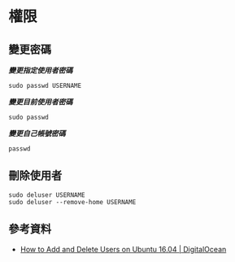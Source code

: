 # 權限


## 變更密碼

***變更指定使用者密碼***

```shell
sudo passwd USERNAME
```

***變更目前使用者密碼***

```shell
sudo passwd
```

***變更自己帳號密碼***

```shell
passwd
```

## 刪除使用者

```shell
sudo deluser USERNAME
sudo deluser --remove-home USERNAME
```


## 參考資料
* [How to Add and Delete Users on Ubuntu 16.04 | DigitalOcean](https://www.digitalocean.com/community/tutorials/how-to-add-and-delete-users-on-ubuntu-16-04)
